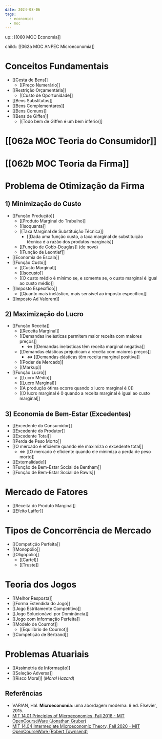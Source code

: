 ```yaml
---
date: 2024-08-06
tags:
  - economics 
  - moc
---
```

up:: [[060 MOC Economia]]

child:: [[062a MOC ANPEC Microeconomia]]

# Conceitos Fundamentais
- [[Cesta de Bens]]
	- [[Preço Numerário]]
- [[Restrição Orçamentária]]
	- [[Custo de Oportunidade]]
- [[Bens Substitutos]]
- [[Bens Complementares]]
- [[Bens Comuns]]
- [[Bens de Giffen]]
	- [[Todo bem de Giffen é um bem inferior]]

# [[062a MOC Teoria do Consumidor]]

# [[062b MOC Teoria da Firma]]
# Problema de Otimização da Firma
## 1) Minimização do Custo
- [[Função Produção]]
	- [[Produto Marginal do Trabalho]]
	- [[Isoquanta]]
	- [[Taxa Marginal de Substituição Técnica]]
		- [[Dada uma função custo, a taxa marginal de substituição técnica é a razão dos produtos marginais]]
	- [[Função de Cobb-Douglas]] (de novo)
	- [[Função de Leontief]]
- [[Economia de Escala]]
- [[Função Custo]]
	- [[Custo Marginal]]
	- [[Isocusto]]
	- [[O custo médio é mínimo se, e somente se, o custo marginal é igual ao custo médio]]
- [[Imposto Específico]]
	- [[Quanto mais inelástico, mais sensível ao imposto específico]]
- [[Imposto Ad Valorem]]

## 2) Maximização do Lucro
- [[Função Receita]]
	- [[Receita Marginal]]
	- [[Demandas inelásticas permitem maior receita com maiores preços]]
		- $\iff$ [[Demandas inelásticas têm receita marginal negativa]]
	- [[Demandas elásticas prejudicam a receita com maiores preços]]
		- $\iff$ [[Demandas elásticas têm receita marginal positiva]]
	- [[Poder de Mercado]]
	- [[Markup]]
- [[Função Lucro]]
	- [[Lucro Médio]]
	- [[Lucro Marginal]]
	- [[A produção ótima ocorre quando o lucro marginal é 0]]
	- [[O lucro marginal é 0 quando a receita marginal é igual ao custo marginal]]

## 3) Economia de Bem-Estar (Excedentes)
- [[Excedente do Consumidor]]
- [[Excedente do Produtor]]
- [[Excedente Total]]
- [[Perda de Peso Morto]]
- [[O mercado é eficiente quando ele maximiza o excedente total]]
	- $\iff$ [[O mercado é eficiente quando ele minimiza a perda de peso morto]]
- [[Externalidade]]
- [[Função de Bem-Estar Social de Bentham]]
- [[Função de Bem-Estar Social de Rawls]]

# Mercado de Fatores
- [[Receita do Produto Marginal]]
- [[Efeito Laffer]]

# Tipos de Concorrência de Mercado
- [[Competição Perfeita]]
- [[Monopólio]]
- [[Oligopólio]]
	- [[Cartel]]
	- [[Truste]]

# Teoria dos Jogos
- [[Melhor Resposta]]
- [[Forma Estendida do Jogo]]
- [[Jogo Estritamente Competitivo]]
- [[Jogo Solucionável por Dominância]]
- [[Jogo com Informação Perfeita]]
- [[Modelo de Cournot]]
	- [[Equilíbrio de Cournot]]
- [[Competição de Bertrand]]

# Problemas Atuariais
- [[Assimetria de Informação]]
- [[Seleção Adversa]]
- [[Risco Moral]] (*Moral Hazard*)

## Referências
- VARIAN, Hal. **Microeconomia**: uma abordagem moderna. 9 ed. Elsevier, 2015.
- [MIT 14.01 Principles of Microeconomics, Fall 2018 - MIT OpenCourseWare (Jonathan Gruber)](https://www.youtube.com/playlist?list=PLUl4u3cNGP62oJSoqb4Rf-vZMGUBe59G-)
- [MIT 14.04 Intermediate Microeconomic Theory, Fall 2020 - MIT OpenCourseWare (Robert Townsend)](https://www.youtube.com/playlist?list=PLUl4u3cNGP63wnrKge9vllow3Y2OOOKqF)